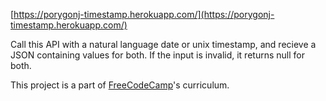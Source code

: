 [https://porygonj-timestamp.herokuapp.com/](https://porygonj-timestamp.herokuapp.com/)

Call this API with a natural language date or unix timestamp, and recieve a JSON containing values for both. If the input is invalid, it returns null for both.

This project is a part of [FreeCodeCamp](https://www.freecodecamp.com)'s curriculum.

